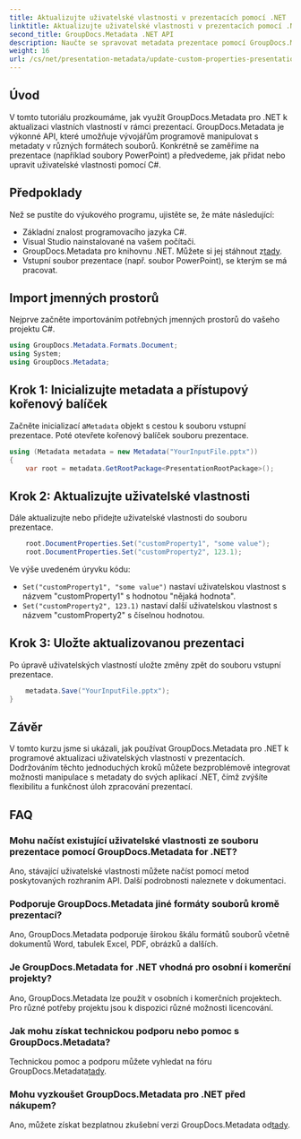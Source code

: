 ```yaml
---
title: Aktualizujte uživatelské vlastnosti v prezentacích pomocí .NET
linktitle: Aktualizujte uživatelské vlastnosti v prezentacích pomocí .NET
second_title: GroupDocs.Metadata .NET API
description: Naučte se spravovat metadata prezentace pomocí GroupDocs.Metadata pro .NET. Efektivně aktualizujte uživatelské vlastnosti v souborech PowerPoint.
weight: 16
url: /cs/net/presentation-metadata/update-custom-properties-presentations/
---
```

## Úvod
V tomto tutoriálu prozkoumáme, jak využít GroupDocs.Metadata pro .NET k aktualizaci vlastních vlastností v rámci prezentací. GroupDocs.Metadata je výkonné API, které umožňuje vývojářům programově manipulovat s metadaty v různých formátech souborů. Konkrétně se zaměříme na prezentace (například soubory PowerPoint) a předvedeme, jak přidat nebo upravit uživatelské vlastnosti pomocí C#.
## Předpoklady
Než se pustíte do výukového programu, ujistěte se, že máte následující:
- Základní znalost programovacího jazyka C#.
- Visual Studio nainstalované na vašem počítači.
-  GroupDocs.Metadata pro knihovnu .NET. Můžete si jej stáhnout z[tady](https://releases.groupdocs.com/metadata/net/).
- Vstupní soubor prezentace (např. soubor PowerPoint), se kterým se má pracovat.

## Import jmenných prostorů
Nejprve začněte importováním potřebných jmenných prostorů do vašeho projektu C#.
```csharp
using GroupDocs.Metadata.Formats.Document;
using System;
using GroupDocs.Metadata;
```
## Krok 1: Inicializujte metadata a přístupový kořenový balíček
 Začněte inicializací a`Metadata` objekt s cestou k souboru vstupní prezentace. Poté otevřete kořenový balíček souboru prezentace.
```csharp
using (Metadata metadata = new Metadata("YourInputFile.pptx"))
{
    var root = metadata.GetRootPackage<PresentationRootPackage>();
```
## Krok 2: Aktualizujte uživatelské vlastnosti
Dále aktualizujte nebo přidejte uživatelské vlastnosti do souboru prezentace.
```csharp
    root.DocumentProperties.Set("customProperty1", "some value");
    root.DocumentProperties.Set("customProperty2", 123.1);
```
Ve výše uvedeném úryvku kódu:
- `Set("customProperty1", "some value")` nastaví uživatelskou vlastnost s názvem "customProperty1" s hodnotou "nějaká hodnota".
- `Set("customProperty2", 123.1)` nastaví další uživatelskou vlastnost s názvem "customProperty2" s číselnou hodnotou.
## Krok 3: Uložte aktualizovanou prezentaci
Po úpravě uživatelských vlastností uložte změny zpět do souboru vstupní prezentace.
```csharp
    metadata.Save("YourInputFile.pptx");
}
```

## Závěr
V tomto kurzu jsme si ukázali, jak používat GroupDocs.Metadata pro .NET k programové aktualizaci uživatelských vlastností v prezentacích. Dodržováním těchto jednoduchých kroků můžete bezproblémově integrovat možnosti manipulace s metadaty do svých aplikací .NET, čímž zvýšíte flexibilitu a funkčnost úloh zpracování prezentací.

## FAQ
### Mohu načíst existující uživatelské vlastnosti ze souboru prezentace pomocí GroupDocs.Metadata for .NET?
Ano, stávající uživatelské vlastnosti můžete načíst pomocí metod poskytovaných rozhraním API. Další podrobnosti naleznete v dokumentaci.
### Podporuje GroupDocs.Metadata jiné formáty souborů kromě prezentací?
Ano, GroupDocs.Metadata podporuje širokou škálu formátů souborů včetně dokumentů Word, tabulek Excel, PDF, obrázků a dalších.
### Je GroupDocs.Metadata for .NET vhodná pro osobní i komerční projekty?
Ano, GroupDocs.Metadata lze použít v osobních i komerčních projektech. Pro různé potřeby projektu jsou k dispozici různé možnosti licencování.
### Jak mohu získat technickou podporu nebo pomoc s GroupDocs.Metadata?
 Technickou pomoc a podporu můžete vyhledat na fóru GroupDocs.Metadata[tady](https://forum.groupdocs.com/c/metadata/14).
### Mohu vyzkoušet GroupDocs.Metadata pro .NET před nákupem?
 Ano, můžete získat bezplatnou zkušební verzi GroupDocs.Metadata od[tady](https://releases.groupdocs.com/).